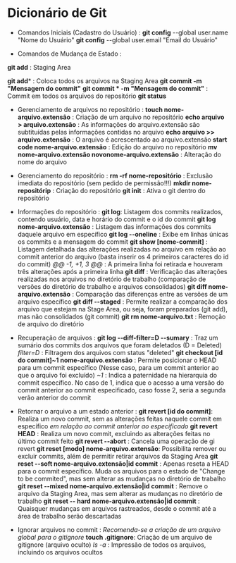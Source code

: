 # Dicionário de Git 

* Comandos Iniciais (Cadastro do Usuário) : 
**git config** --global user.name "Nome do Usuário"
**git config** --global user.email "Email do Usuário"

* Comandos de Mudança de Estado :
  
**git add** : Staging Area

**git add*** : Coloca todos os arquivos na Staging Area
**git commit -m "Mensagem do commit"** 
**git commit * -m "Mensagem do commit"** : Commit em todos os arquivos do repositório
**git status**

* Gerenciamento de arquivos no repositório : 
**touch nome-arquivo.extensão** : Criação de um arquivo no repositório 
**echo arquivo > arquivo.extensão** : As informações do arquivo.extensão são subtituídas pelas informações contidas no arquivo
**echo arquivo >> arquivo.extensão** : O arquivo é acrescentado ao arquivo.extensão
**start code nome-arquivo.extensão** : Edição do arquivo no repositório 
**mv nome-arquivo.extensão novonome-arquivo.extensão** : Alteração do nome do arquivo

- Gerenciamento do repositório : 
**rm -rf nome-repositório** : Exclusão imediata do repositório (sem pedido de permissão!!!)
**mkdir nome-repositórip** : Criação do repositório 
**git init** : Ativa o git dentro do repositório 

* Informações do repositório : 
**git log**: Listagem dos commits realizados, contendo usuário, data e horário do commit e o id do commit
**git log nome-arquivo.extensão** : Listagem das informações dos commits daquele arquivo em específico 
**git log --oneline** : Exibe em linhas únicas os commits e a mensagem do commit 
**git show [nome-commit]** : Listagem detalhada das alterações realizadas no arquivo em relação ao commit anterior do arquivo (basta inserir os 4 primeiros caracteres do id do commit)
*@@ -1, +1, 3 @@* : A primeira linha foi retirada e houveram três alterações após a primeira linha 
**git diff** : Verificação das alterações realizadas nos arquivos no diretório de trabalho (comparação de versões do diretório de trabalho e arquivos consolidados)
**git diff nome-arquivo.extensão** : Comparação das diferenças entre as versões de um arquivo específico 
**git diff --staged** : Permite realizar a comparação dos arquivo que estejam na Stage Area, ou seja, foram preparados (git add), mas não consolidados (git commit)
**git rm nome-arquivo.txt** : Remoção de arquivo do diretório 

* Recuperação de arquivos :
**git log --diff-filter=D --sumary** : Traz um sumário dos commits dos arquivos que foram deletados (D = Deleted)
*filter=D* : Filtragem dos arquivos com status "deleted"
**git checkout [id do commit]~1 nome-arquivo.extensão** : Permite posicionar o HEAD para um commit específico (Nesse caso, para um commit anterior ao que o arquivo foi excluído)
*~1* : Indica a paternidade na hierarquia do commit específico. No caso de 1, indica que o acesso a uma versão do commit anterior ao commit especificado, caso fosse 2, seria a segunda verão anterior do commit

* Retornar o arquivo a um estado anterior : 
**git revert [id do commit]**: Realiza um novo commit, sem as alterações feitas naquele commit em específico *em relação ao commit anterior ao especificado*
**git revert HEAD** : Realiza um novo commit, excluindo as alterações feitas no último commit feito 
**git revert --abort** : Cancela uma operação de gi revert
**git reset [modo] nome-arquivo.extensão**: Possibilita remover ou excluir commits, além de permitir retirar arquivos da Staging Area
**git reset --soft nome-arquivo.extensão|id commit** : Apenas reseta a HEAD para o commit específico. Muda os arquivos para o estado de "Change to be commited", mas sem alterar as mudanças no diretório de trabalho
**git reset --mixed nome-arquivo.extensão|id commit** : Remove o arquivo da Staging Area, mas sem alterar as mudanças no diretório de trabalho 
**git reset -- hard nome-arquivo.extensão|id commit** : Quaisquer mudanças em arquivos rastreados, desde o commit até a área de trabalho serão descartadas

* Ignorar arquivos no commit : *Recomenda-se a criação de um arquivo global para o gitignore*
**touch .gitignore**: Criação de um arquivo de gitignore (arquivo oculto)
*ls -a* : Impressão de todos os arquivos, incluindo os arquivos ocultos
